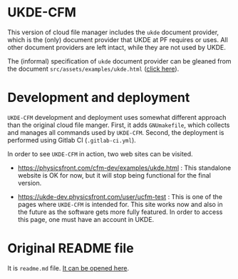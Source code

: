 # UKDE-CFM

This version of cloud file manager includes the `ukde` document provider,
which is the (only) document provider that UKDE at PF requires or uses.  All
other document providers are left intact, while they are not used by UKDE.

The (informal) specification of `ukde` document provider can be gleaned from
the document `src/assets/examples/ukde.html` ([click
here](src/assets/examples/ukde.html)).

# Development and deployment

`UKDE-CFM` development and deployment uses somewhat different approach than
the original cloud file manger.  First, it adds `GNUmakefile`, which collects
and manages all commands used by `UKDE-CFM`.  Second, the deployment is
performed using Gitlab CI (`.gitlab-ci.yml`).

In order to see `UKDE-CFM` in action, two web sites can be visited.

* https://physicsfront.com/cfm-dev/examples/ukde.html : This standalone
  website is OK for now, but it will stop being functional for the final
  version.

* https://ukde-dev.physicsfront.com/user/ucfm-test :  This is one of the
  pages where `UKDE-CFM` is intended for.  This site works now and also in
  the future as the software gets more fully featured.  In order to access
  this page, one must have an account in UKDE.

# Original README file

It is `readme.md` file.  [It can be opened here](readme.md).
